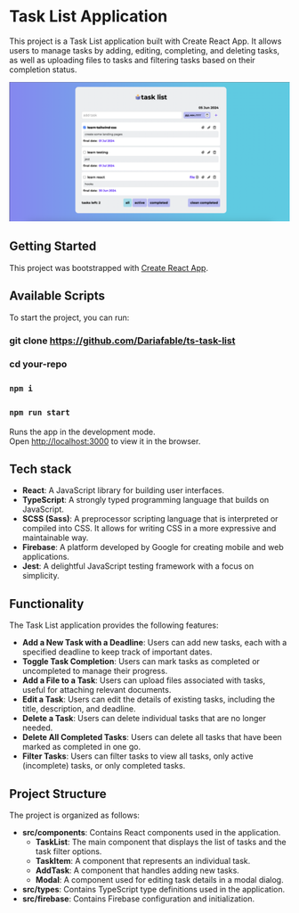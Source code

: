 # Task List Application

This project is a Task List application built with Create React App. It allows users to manage tasks by adding, editing, completing, and deleting tasks, as well as uploading files to tasks and filtering tasks based on their completion status.

![Task List Screenshot](./assets/ProjectScreen.png)

## Getting Started

This project was bootstrapped with [Create React App](https://github.com/facebook/create-react-app).

## Available Scripts

To start the project, you can run:

### git clone https://github.com/Dariafable/ts-task-list

### cd your-repo

### `npm i`

### `npm run start`

Runs the app in the development mode.\
Open [http://localhost:3000](http://localhost:3000) to view it in the browser.

## Tech stack

- **React**: A JavaScript library for building user interfaces.
- **TypeScript**: A strongly typed programming language that builds on JavaScript.
- **SCSS (Sass)**: A preprocessor scripting language that is interpreted or compiled into CSS. It allows for writing CSS in a more expressive and maintainable way.
- **Firebase**: A platform developed by Google for creating mobile and web applications.
- **Jest**: A delightful JavaScript testing framework with a focus on simplicity.

## Functionality

The Task List application provides the following features:

- **Add a New Task with a Deadline**: Users can add new tasks, each with a specified deadline to keep track of important dates.
- **Toggle Task Completion**: Users can mark tasks as completed or uncompleted to manage their progress.
- **Add a File to a Task**: Users can upload files associated with tasks, useful for attaching relevant documents.
- **Edit a Task**: Users can edit the details of existing tasks, including the title, description, and deadline.
- **Delete a Task**: Users can delete individual tasks that are no longer needed.
- **Delete All Completed Tasks**: Users can delete all tasks that have been marked as completed in one go.
- **Filter Tasks**: Users can filter tasks to view all tasks, only active (incomplete) tasks, or only completed tasks.

## Project Structure

The project is organized as follows:

- **src/components**: Contains React components used in the application.
  - **TaskList**: The main component that displays the list of tasks and the task filter options.
  - **TaskItem**: A component that represents an individual task.
  - **AddTask**: A component that handles adding new tasks.
  - **Modal**: A component used for editing task details in a modal dialog.
- **src/types**: Contains TypeScript type definitions used in the application.
- **src/firebase**: Contains Firebase configuration and initialization.
